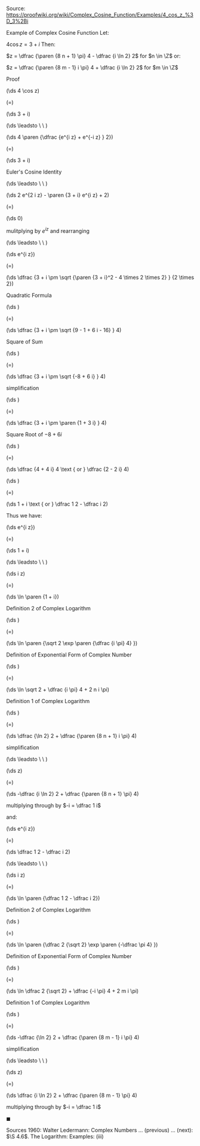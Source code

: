# 

Source: https://proofwiki.org/wiki/Complex_Cosine_Function/Examples/4_cos_z_%3D_3%2Bi

Example of Complex Cosine Function
Let:

$4 \cos z = 3 + i$
Then:

$z = \dfrac {\paren {8 n + 1} \pi} 4 - \dfrac {i \ln 2} 2$ for $n \in \Z$
or:

$z = \dfrac {\paren {8 m - 1} i \pi} 4 + \dfrac {i \ln 2} 2$ for $m \in \Z$


Proof













\(\ds 4 \cos z\)

\(=\)







\(\ds 3 + i\)














\(\ds \leadsto \ \ \)





\(\ds 4 \paren {\dfrac {e^{i z} + e^{-i z} } 2}\)

\(=\)







\(\ds 3 + i\)





Euler's Cosine Identity








\(\ds \leadsto \ \ \)





\(\ds 2 e^{2 i z} - \paren {3 + i} e^{i z} + 2\)

\(=\)







\(\ds 0\)





mulitplying by $e^{i z}$ and rearranging








\(\ds \leadsto \ \ \)





\(\ds e^{i z}\)

\(=\)







\(\ds \dfrac {3 + i \pm \sqrt {\paren {3 + i}^2 - 4 \times 2 \times 2} } {2 \times 2}\)





Quadratic Formula














\(\ds \)

\(=\)







\(\ds \dfrac {3 + i \pm \sqrt {9 - 1 + 6 i - 16} } 4\)





Square of Sum














\(\ds \)

\(=\)







\(\ds \dfrac {3 + i \pm \sqrt {-8 + 6 i} } 4\)





simplification














\(\ds \)

\(=\)







\(\ds \dfrac {3 + i \pm \paren {1 + 3 i} } 4\)





Square Root of $-8 + 6 i$














\(\ds \)

\(=\)







\(\ds \dfrac {4 + 4 i} 4 \text { or } \dfrac {2 - 2 i} 4\)




















\(\ds \)

\(=\)







\(\ds 1 + i \text { or } \dfrac 1 2 - \dfrac i 2\)










Thus we have:














\(\ds e^{i z}\)

\(=\)







\(\ds 1 + i\)














\(\ds \leadsto \ \ \)





\(\ds i z\)

\(=\)







\(\ds \ln \paren {1 + i}\)





Definition 2 of Complex Logarithm














\(\ds \)

\(=\)







\(\ds \ln \paren {\sqrt 2 \exp \paren {\dfrac {i \pi} 4} }\)





Definition of Exponential Form of Complex Number














\(\ds \)

\(=\)







\(\ds \ln \sqrt 2 + \dfrac {i \pi} 4 + 2 n i \pi\)





Definition 1 of Complex Logarithm














\(\ds \)

\(=\)







\(\ds \dfrac {\ln 2} 2 + \dfrac {\paren {8 n + 1} i \pi} 4\)





simplification








\(\ds \leadsto \ \ \)





\(\ds z\)

\(=\)







\(\ds -\dfrac {i \ln 2} 2 + \dfrac {\paren {8 n + 1} \pi} 4\)





multiplying through by $-i = \dfrac 1 i$




and:














\(\ds e^{i z}\)

\(=\)







\(\ds \dfrac 1 2 - \dfrac i 2\)














\(\ds \leadsto \ \ \)





\(\ds i z\)

\(=\)







\(\ds \ln \paren {\dfrac 1 2 - \dfrac i 2}\)





Definition 2 of Complex Logarithm














\(\ds \)

\(=\)







\(\ds \ln \paren {\dfrac 2 {\sqrt 2} \exp \paren {-\dfrac \pi 4} }\)





Definition of Exponential Form of Complex Number














\(\ds \)

\(=\)







\(\ds \ln \dfrac 2 {\sqrt 2} + \dfrac {-i \pi} 4 + 2 m i \pi\)





Definition 1 of Complex Logarithm














\(\ds \)

\(=\)







\(\ds -\dfrac {\ln 2} 2 + \dfrac {\paren {8 m - 1} i \pi} 4\)





simplification








\(\ds \leadsto \ \ \)





\(\ds z\)

\(=\)







\(\ds \dfrac {i \ln 2} 2 + \dfrac {\paren {8 m - 1} \pi} 4\)





multiplying through by $-i = \dfrac 1 i$



$\blacksquare$


Sources
1960: Walter Ledermann: Complex Numbers ... (previous) ... (next): $\S 4.6$. The Logarithm: Examples: $\text {(iii)}$





